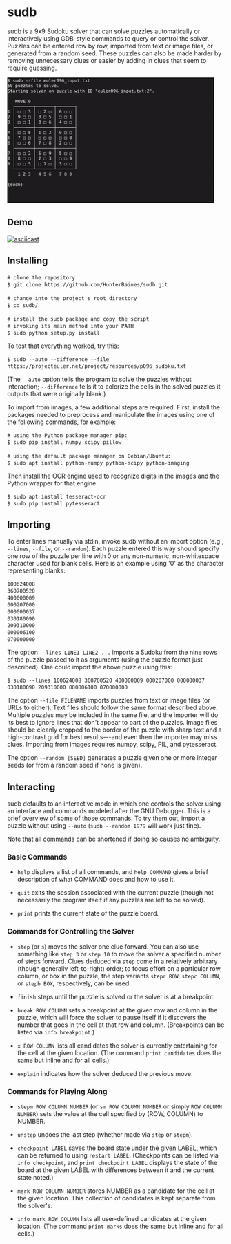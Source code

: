 sudb
====

sudb is a 9x9 Sudoku solver that can solve puzzles automatically or
interactively using GDB-style commands to query or control the solver.
Puzzles can be entered row by row, imported from text or image files, or
generated from a random seed. These puzzles can also be made harder by
removing unnecessary clues or easier by adding in clues that seem to
require guessing.

![example usage](screenshots/short_demo.gif)


Demo
----
<a href=https://asciinema.org/a/144971><img src="https://asciinema.org/a/144971.png" alt="asciicast" width="480"/></a>


Installing
----------
```shell
# clone the repository
$ git clone https://github.com/HunterBaines/sudb.git

# change into the project's root directory
$ cd sudb/

# install the sudb package and copy the script 
# invoking its main method into your PATH
$ sudo python setup.py install
```

To test that everything worked, try this:

```shell
$ sudb --auto --difference --file https://projecteuler.net/project/resources/p096_sudoku.txt
```

(The `--auto` option tells the program to solve the puzzles without
interaction; `--difference` tells it to colorize the cells in the solved
puzzles it outputs that were originally blank.)

To import from images, a few additional steps are required. First, install
the packages needed to preprocess and manipulate the images using one of
the following commands, for example:

```shell
# using the Python package manager pip:
$ sudo pip install numpy scipy pillow

# using the default package manager on Debian/Ubuntu:
$ sudo apt install python-numpy python-scipy python-imaging
```

Then install the OCR engine used to recognize digits in the images and the
Python wrapper for that engine:

```shell
$ sudo apt install tesseract-ocr
$ sudo pip install pytesseract
```


Importing
---------
To enter lines manually via stdin, invoke sudb without an import option
(e.g., `--lines`, `--file`, or `--random`). Each puzzle entered this way
should specify one row of the puzzle per line with 0 or any non-numeric,
non-whitespace character used for blank cells. Here is an example using '0'
as the character representing blanks:

```
100624008
360700520
400000009
000207000
000000037
030180090
209310000
000006100
070000000
```

The option `--lines LINE1 LINE2 ...` imports a Sudoku from the nine rows of
the puzzle passed to it as arguments (using the puzzle format just
described). One could import the above puzzle using this:

```shell
$ sudb --lines 100624008 360700520 400000009 000207000 000000037 030180090 209310000 000006100 070000000
```

The option `--file FILENAME` imports puzzles from text or image files (or
URLs to either). Text files should follow the same format described above.
Multiple puzzles may be included in the same file, and the importer will do
its best to ignore lines that don't appear to part of the puzzles. Image
files should be cleanly cropped to the border of the puzzle with sharp text
and a high-contrast grid for best results---and even then the importer may
miss clues. Importing from images requires numpy, scipy, PIL, and
pytesseract.

The option `--random [SEED]` generates a puzzle given one or more integer
seeds (or from a random seed if none is given).


Interacting
-----------
sudb defaults to an interactive mode in which one controls the solver using
an interface and commands modeled after the GNU Debugger. This is a brief
overview of some of those commands. To try them out, import a puzzle without
using `--auto` (`sudb --random 1979` will work just fine).

Note that all commands can be shortened if doing so causes no ambiguity. 


### Basic Commands ###
* `help` displays a list of all commands, and `help COMMAND` gives a brief
  description of what COMMAND does and how to use it.

* `quit` exits the session associated with the current puzzle (though not
  necessarily the program itself if any puzzles are left to be solved).

* `print` prints the current state of the puzzle board.


### Commands for Controlling the Solver ###
* `step` (or `s`) moves the solver one clue forward. You can also use something
  like `step 3` or `step 10` to move the solver a specified number of steps
  forward. Clues deduced via `step` come in a relatively arbitrary (though
  generally left-to-right) order; to focus effort on a particular row,
  column, or box in the puzzle, the step variants `stepr ROW`, `stepc
  COLUMN`, or `stepb BOX`, respectively, can be used.

* `finish` steps until the puzzle is solved or the solver is at a breakpoint.

* `break ROW COLUMN` sets a breakpoint at the given row and column in the
  puzzle, which will force the solver to pause itself if it discovers the number
  that goes in the cell at that row and column. (Breakpoints can be listed via
  `info breakpoint`.)

* `x ROW COLUMN` lists all candidates the solver is currently entertaining for
  the cell at the given location. (The command `print candidates` does the same
  but inline and for all cells.)

* `explain` indicates how the solver deduced the previous move.


### Commands for Playing Along ###
* `stepm ROW COLUMN NUMBER` (or `sm ROW COLUMN NUMBER` or simply `ROW COLUMN
  NUMBER`) sets the value at the cell specified by (ROW, COLUMN) to NUMBER.

* `unstep` undoes the last step (whether made via `step` or `stepm`).

* `checkpoint LABEL` saves the board state under the given LABEL, which can be
  returned to using `restart LABEL`. (Checkpoints can be listed via `info
  checkpoint`, and `print checkpoint LABEL` displays the state of the board at
  the given LABEL with differences between it and the current state noted.)

* `mark ROW COLUMN NUMBER` stores NUMBER as a candidate for the cell at the
  given location. This collection of candidates is kept separate from the
  solver's.

* `info mark ROW COLUMN` lists all user-defined candidates at the given
  location. (The command `print marks` does the same but inline and for all
  cells.)

